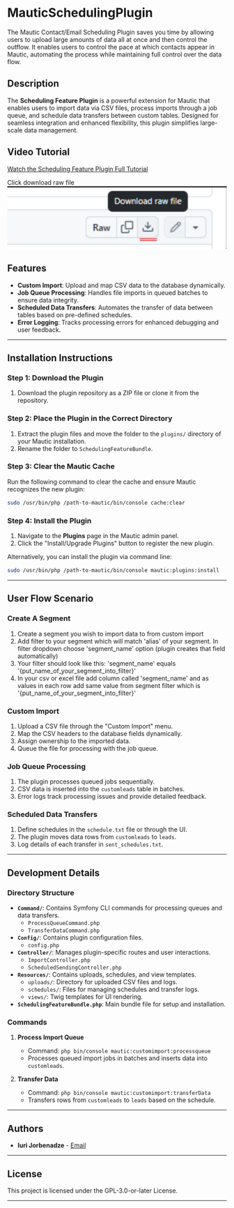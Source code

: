 # MauticSchedulingPlugin
The Mautic Contact/Email Scheduling Plugin saves you time by allowing users to upload large amounts of data all at once and then control the outflow. It enables users to control the pace at which contacts appear in Mautic, automating the process while maintaining full control over the data flow.


## Description

The **Scheduling Feature Plugin** is a powerful extension for Mautic that enables users to import data via CSV files, process imports through a job queue, and schedule data transfers between custom tables. Designed for seamless integration and enhanced flexibility, this plugin simplifies large-scale data management.

## Video Tutorial

[Watch the Scheduling Feature Plugin Full Tutorial](https://github.com/iuriJorbenadze/MauticSchedulingPlugin/blob/d1e9e7cff723c427a41497c4b346c27eca489f88/Scheduling%20feature%20plugin%20full%20tutorial.mkv)

Click download raw file
![img.png](img.png)

## Features

- **Custom Import**: Upload and map CSV data to the database dynamically.
- **Job Queue Processing**: Handles file imports in queued batches to ensure data integrity.
- **Scheduled Data Transfers**: Automates the transfer of data between tables based on pre-defined schedules.
- **Error Logging**: Tracks processing errors for enhanced debugging and user feedback.

---

## Installation Instructions

### Step 1: Download the Plugin
1. Download the plugin repository as a ZIP file or clone it from the repository.

### Step 2: Place the Plugin in the Correct Directory
1. Extract the plugin files and move the folder to the `plugins/` directory of your Mautic installation.
2. Rename the folder to `SchedulingFeatureBundle`.

### Step 3: Clear the Mautic Cache
Run the following command to clear the cache and ensure Mautic recognizes the new plugin:

```bash
sudo /usr/bin/php /path-to-mautic/bin/console cache:clear
```

### Step 4: Install the Plugin

1. Navigate to the **Plugins** page in the Mautic admin panel.
2. Click the "Install/Upgrade Plugins" button to register the new plugin.

Alternatively, you can install the plugin via command line:

```bash
sudo /usr/bin/php /path-to-mautic/bin/console mautic:plugins:install
```

---

## User Flow Scenario

### Create A Segment
1. Create a segment you wish to import data to from custom import
2. Add filter to your segment which will match 'alias' of your segment. In filter dropdown choose 'segment_name' option (plugin creates that field automatically)
3. Your filter should look like this: 'segment_name' equals '{put_name_of_your_segment_into_filter}'
4. In your csv or excel file add column called 'segment_name' and as values in each row add same value from segment filter which is '{put_name_of_your_segment_into_filter}'

### Custom Import
1. Upload a CSV file through the "Custom Import" menu.
2. Map the CSV headers to the database fields dynamically.
3. Assign ownership to the imported data.
4. Queue the file for processing with the job queue.

### Job Queue Processing
1. The plugin processes queued jobs sequentially.
2. CSV data is inserted into the `customleads` table in batches.
3. Error logs track processing issues and provide detailed feedback.

### Scheduled Data Transfers
1. Define schedules in the `schedule.txt` file or through the UI.
2. The plugin moves data rows from `customleads` to `leads`.
3. Log details of each transfer in `sent_schedules.txt`.

---

## Development Details

### Directory Structure

- **`Command/`**: Contains Symfony CLI commands for processing queues and data transfers.
    - `ProcessQueueCommand.php`
    - `TransferDataCommand.php`
- **`Config/`**: Contains plugin configuration files.
    - `config.php`
- **`Controller/`**: Manages plugin-specific routes and user interactions.
    - `ImportController.php`
    - `ScheduledSendingController.php`
- **`Resources/`**: Contains uploads, schedules, and view templates.
    - `uploads/`: Directory for uploaded CSV files and logs.
    - `schedules/`: Files for managing schedules and transfer logs.
    - `views/`: Twig templates for UI rendering.
- **`SchedulingFeatureBundle.php`**: Main bundle file for setup and installation.

### Commands

1. **Process Import Queue**
    - Command: `php bin/console mautic:customimport:processqueue`
    - Processes queued import jobs in batches and inserts data into `customleads`.

2. **Transfer Data**
    - Command: `php bin/console mautic:customimport:transferData`
    - Transfers rows from `customleads` to `leads` based on the schedule.

---

## Authors

- **Iuri Jorbenadze** - [Email](mailto:jorbenadze2001@gmail.com)

---

## License

This project is licensed under the GPL-3.0-or-later License.

---

